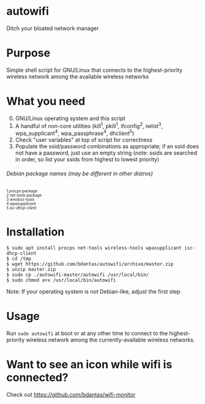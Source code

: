 # autowifi
Ditch your bloated network manager

# Purpose
Simple shell script for GNU/Linux that connects to the highest-priority wireless network among the available wireless networks

# What you need
0. GNU/Linux operating system and this script
1. A handful of non-core utilities (kill<sup>1</sup>, pkill<sup>1</sup>, ifconfig<sup>2</sup>, iwlist<sup>3</sup>, wpa_supplicant<sup>4</sup>, wpa_passphrase<sup>4</sup>, dhclient<sup>5</sup>)
2. Check "user variables" at top of script for correctness
3. Populate the ssid/password combinations as appropriate; if an ssid does not have a password, just use an empty string (note: ssids are searched in order, so list your ssids from highest to lowest priority)

###### Debian package names (may be different in other distros)
<sub><sup>
1 *procps* package  
2 *net-tools* package  
3 *wireless-tools*  
4 *wpasupplicant*  
5 *isc-dhcp-client*  
</sub></sup>

# Installation
```
$ sudo apt install procps net-tools wireless-tools wpasupplicant isc-dhcp-client
$ cd /tmp
$ wget https://github.com/bdantas/autowifi/archive/master.zip
$ unzip master.zip
$ sudo cp ./autowifi-master/autowifi /usr/local/bin/
$ sudo chmod a+x /usr/local/bin/autowifi
```
Note: If your operating system is not Debian-like, adjust the first step

# Usage
Run `sudo autowifi` at boot or at any other time to connect to the highest-priority wireless network among the currently-available wireless networks.

# Want to see an icon while wifi is connected?
Check out https://github.com/bdantas/wifi-monitor
